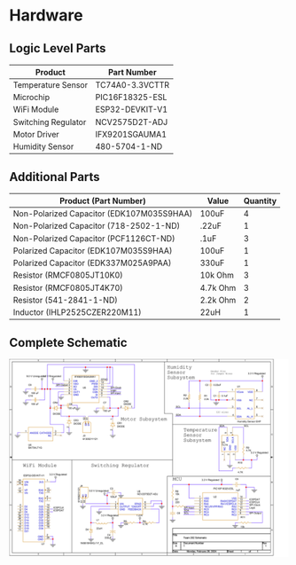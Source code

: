# Hardware


## Logic Level Parts 

| Product |Part Number|
|  --- |  --- |
|Temperature Sensor|TC74A0-3.3VCTTR|
|Microchip|PIC16F18325-ESL|
|WiFi Module|ESP32-DEVKIT-V1|
|Switching Regulator|NCV2575D2T-ADJ|
|Motor Driver|IFX9201SGAUMA1|
|Humidity Sensor|480-5704-1-ND|

## Additional Parts

| Product (Part Number) | Value | Quantity |
|  ---   | --- | --- |
| Non-Polarized Capacitor (EDK107M035S9HAA) |100uF|4|
| Non-Polarized Capacitor (718-2502-1-ND) |.22uF|1|
| Non-Polarized Capacitor (PCF1126CT-ND) |.1uF|3|
| Polarized Capacitor (EDK107M035S9HAA) |100uF|1|
| Polarized Capacitor (EDK337M025A9PAA) |330uF|1|
| Resistor (RMCF0805JT10K0) |10k Ohm|3|
| Resistor (RMCF0805JT4K70) |4.7k Ohm|3|
| Resistor (541-2841-1-ND) |2.2k Ohm|2|
| Inductor (IHLP2525CZER220M11) |22uH|1|

## Complete Schematic
![](Pictures/TS.png)


